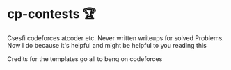 # cp-contests :trophy:
Csesfi codeforces atcoder etc. Never written writeups for solved Problems. Now I do because it's helpful and might be helpful to you reading this 

Credits for the templates go all to benq on codeforces

